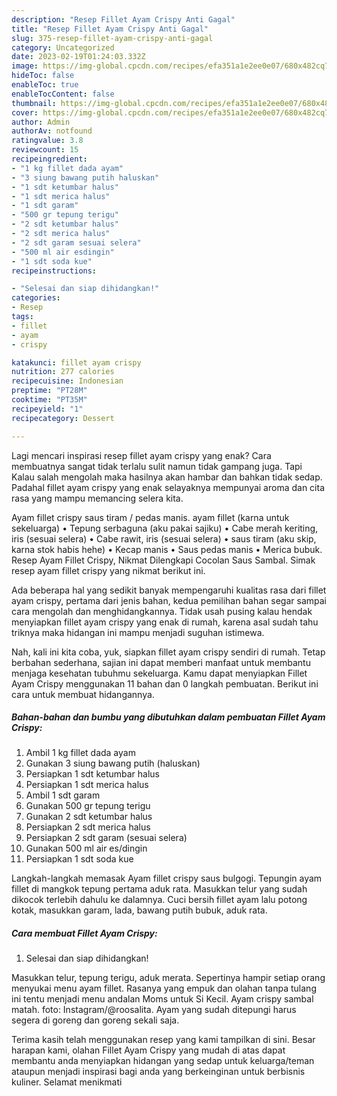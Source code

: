 ```yaml
---
description: "Resep Fillet Ayam Crispy Anti Gagal"
title: "Resep Fillet Ayam Crispy Anti Gagal"
slug: 375-resep-fillet-ayam-crispy-anti-gagal
category: Uncategorized
date: 2023-02-19T01:24:03.332Z
image: https://img-global.cpcdn.com/recipes/efa351a1e2ee0e07/680x482cq70/fillet-ayam-crispy-foto-resep-utama.jpg
hideToc: false
enableToc: true
enableTocContent: false
thumbnail: https://img-global.cpcdn.com/recipes/efa351a1e2ee0e07/680x482cq70/fillet-ayam-crispy-foto-resep-utama.jpg
cover: https://img-global.cpcdn.com/recipes/efa351a1e2ee0e07/680x482cq70/fillet-ayam-crispy-foto-resep-utama.jpg
author: Admin
authorAv: notfound
ratingvalue: 3.8
reviewcount: 15
recipeingredient:
- "1 kg fillet dada ayam"
- "3 siung bawang putih haluskan"
- "1 sdt ketumbar halus"
- "1 sdt merica halus"
- "1 sdt garam"
- "500 gr tepung terigu"
- "2 sdt ketumbar halus"
- "2 sdt merica halus"
- "2 sdt garam sesuai selera"
- "500 ml air esdingin"
- "1 sdt soda kue"
recipeinstructions:

- "Selesai dan siap dihidangkan!"
categories:
- Resep
tags:
- fillet
- ayam
- crispy

katakunci: fillet ayam crispy 
nutrition: 277 calories
recipecuisine: Indonesian
preptime: "PT28M"
cooktime: "PT35M"
recipeyield: "1"
recipecategory: Dessert

---
```



Lagi mencari inspirasi resep fillet ayam crispy yang enak? Cara membuatnya sangat tidak terlalu sulit namun tidak gampang juga. Tapi Kalau salah mengolah maka hasilnya akan hambar dan bahkan tidak sedap. Padahal fillet ayam crispy yang enak selayaknya mempunyai aroma dan cita rasa yang mampu memancing selera kita.


Ayam fillet crispy saus tiram / pedas manis. ayam fillet (karna untuk sekeluarga) • Tepung serbaguna (aku pakai sajiku) • Cabe merah keriting, iris (sesuai selera) • Cabe rawit, iris (sesuai selera) • saus tiram (aku skip, karna stok habis hehe) • Kecap manis • Saus pedas manis • Merica bubuk. Resep Ayam Fillet Crispy, Nikmat Dilengkapi Cocolan Saus Sambal. Simak resep ayam fillet crispy yang nikmat berikut ini.

Ada beberapa hal yang sedikit banyak mempengaruhi kualitas rasa dari fillet ayam crispy, pertama dari jenis bahan, kedua pemilihan bahan segar sampai cara mengolah dan menghidangkannya. Tidak usah pusing kalau hendak menyiapkan fillet ayam crispy yang enak di rumah, karena asal sudah tahu triknya maka hidangan ini mampu menjadi suguhan istimewa.


Nah, kali ini kita coba, yuk, siapkan fillet ayam crispy sendiri di rumah. Tetap berbahan sederhana, sajian ini dapat memberi manfaat untuk membantu menjaga kesehatan tubuhmu sekeluarga. Kamu dapat menyiapkan Fillet Ayam Crispy menggunakan 11 bahan dan 0 langkah pembuatan. Berikut ini cara untuk membuat hidangannya.

<!--inarticleads1-->

##### Bahan-bahan dan bumbu yang dibutuhkan dalam pembuatan Fillet Ayam Crispy:

1. Ambil 1 kg fillet dada ayam
1. Gunakan 3 siung bawang putih (haluskan)
1. Persiapkan 1 sdt ketumbar halus
1. Persiapkan 1 sdt merica halus
1. Ambil 1 sdt garam
1. Gunakan 500 gr tepung terigu
1. Gunakan 2 sdt ketumbar halus
1. Persiapkan 2 sdt merica halus
1. Persiapkan 2 sdt garam (sesuai selera)
1. Gunakan 500 ml air es/dingin
1. Persiapkan 1 sdt soda kue


Langkah-langkah memasak Ayam fillet crispy saus bulgogi. Tepungin ayam fillet di mangkok tepung pertama aduk rata. Masukkan telur yang sudah dikocok terlebih dahulu ke dalamnya. Cuci bersih fillet ayam lalu potong kotak, masukkan garam, lada, bawang putih bubuk, aduk rata. 

<!--inarticleads2-->

##### Cara membuat Fillet Ayam Crispy:


1. Selesai dan siap dihidangkan!

Masukkan telur, tepung terigu, aduk merata. Sepertinya hampir setiap orang menyukai menu ayam fillet. Rasanya yang empuk dan olahan tanpa tulang ini tentu menjadi menu andalan Moms untuk Si Kecil. Ayam crispy sambal matah. foto: Instagram/@roosalita. Ayam yang sudah ditepungi harus segera di goreng dan goreng sekali saja. 

Terima kasih telah menggunakan resep yang kami tampilkan di sini. Besar harapan kami, olahan Fillet Ayam Crispy yang mudah di atas dapat membantu anda menyiapkan hidangan yang sedap untuk keluarga/teman ataupun menjadi inspirasi bagi anda yang berkeinginan untuk berbisnis kuliner. Selamat menikmati
